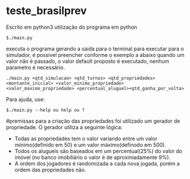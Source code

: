 # teste_brasilprev
Escrito em python3
utilização do programa em python
```
$./main.py
```
executa o programa gerando a saida para o terminal
para executar para o simulador, é possivel preencher conforme o exemplo a abaixo quando um valor não é passado, o valor default proposto é executado, nenhum parametro é necessário.
```
./main.py <qtd_simulacao> <qtd_turnos> <qtd_propriedades> <montante_inicial> <valor_minimo_propriedade> <valor_maximo_propriedade> <percentual_aluguel><qtd_ganha_por_volta>
```
Para ajuda, use: 
```
$./main.py --help ou help ou ?
```

#premissas
para a criação das propriedades foi utilizado um gerador de propriedade. O gerador utiliza a seguinte lógica:

 - Todas as propriedades tem o valor variando entre um valor mínimo(definido em 50) e um valor máximo(definodo em 500).
 - Todos os alugueis são baseados em um percentual(25%) do valor do imóvel (no banco imobiliário o valor é de aproximadamente 9%).
 - A ordem dos jogadores é randomizada a cada nova jogada, porém a ordem das propriedades não.
